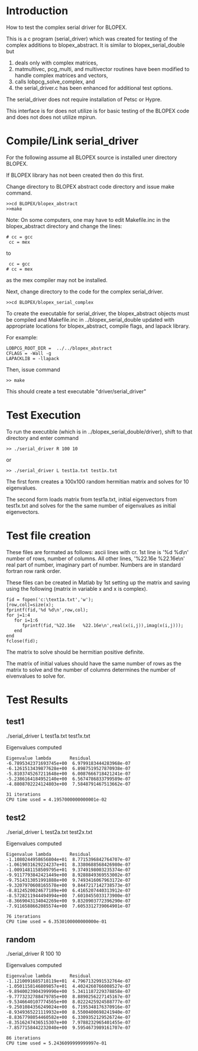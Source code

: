 

# Introduction #

How to test the complex serial driver for BLOPEX.

This is a c program  (serial\_driver) which was created for testing of the
complex additions to blopex\_abstract.  It is similar to blopex\_serial\_double but
  1. deals only with complex matrices,
  1. matmultivec, pcg\_multi, and multivector routines have been modified to handle complex matrices and vectors,
  1. calls lobpcg\_solve\_complex, and
  1. the serial\_driver.c has been enhanced for additional test options.

The serial\_driver does not require installation of Petsc or Hypre.

This interface is for does not utilize is for basic testing of the BLOPEX code and does not does not utilize mpirun.

# Compile/Link serial\_driver #

For the following assume all BLOPEX source is installed uner directory BLOPEX.

If BLOPEX library has not been created then do this first.

Change directory to BLOPEX abstract code directory and issue make command.
```
>>cd BLOPEX/blopex_abstract
>>make
```

Note: On some computers, one may have to edit Makefile.inc in the blopex\_abstract directory and change the lines:

```
# cc = gcc
 cc = mex
```

to

```
 cc = gcc
# cc = mex
```

as the mex compiler may not be installed.


Next, change directory to the code for the complex serial\_driver.
```
>>cd BLOPEX/blopex_serial_complex
```
To create the executable for serial\_driver, the blopex\_abstract objects must be compiled and Makefile.inc in ../blopex\_serial\_double updated with appropriate locations for blopex\_abstract, compile flags, and lapack library.

For example:
```
LOBPCG_ROOT_DIR =  ../../blopex_abstract
CFLAGS = -Wall -g
LAPACKLIB = -llapack
```
Then, issue command
```
>> make
```
This should create a test executable "driver/serial\_driver"

# Test Execution #

To run the executible (which is in ../blopex\_serial\_double/driver), shift to that directory and enter command
```
>> ./serial_driver R 100 10 
```
or
```
>> ./serial_driver L test1a.txt test1x.txt
```
The first form creates a 100x100 random hermitian matrix and solves for 10 eigenvalues.

The second form loads matrix from test1a.txt, initial eigenvectors from test1x.txt and
solves for the the same number of eigenvalues as initial eigenvectors.

# Test file creation #

These files are formated as follows: ascii lines with cr.
1st line is '%d %d\n'  number of rows, number of columns.
All other lines, '%22.16e %22.16e\n'   real part of number, imaginary part of number.
Numbers are in standard fortran row rank order.

These files can be created in Matlab by 1st setting up the matrix and saving using the
following (matrix in variable x and x is complex).
```
fid = fopen('c:\text1a.txt','w');
[row,col]=size(x);
fprintf(fid,'%d %d\n',row,col);
for j=1:4 
   for i=1:6 
      fprintf(fid,'%22.16e   %22.16e\n',real(x(i,j)),imag(x(i,j)));
   end
end
fclose(fid);
```

The matrix to solve should be hermitian positive definite.

The matrix of initial values should have the same number of rows as the matrix to solve and the number of columns determines the number of eivenvalues to solve for.

# Test Results #

## test1 ##

./serial\_driver L test1a.txt test1x.txt

Eigenvalues computed
```
Eigenvalue lambda       Residual              
-6.7895342371693745e+00  6.9799183444283968e-07
-6.1261513439877628e+00  6.8987519527870938e-07
-5.8103745267211648e+00  6.0087666718421241e-07
-5.2386164184952140e+00  6.5674786833799589e-07
-4.8808702224124803e+00  7.5848791467513662e-07

31 iterations
CPU time used = 4.1957000000000001e-02 

```

## test2 ##

./serial\_driver L test2a.txt test2x.txt

Eigenvalues computed
```
Eigenvalue lambda       Residual              
-1.1080244958656804e+01  8.7715396842764707e-07
-1.0619031629224237e+01  8.3380688568426980e-07
-1.0091481158509795e+01  9.3749198003235374e-07
-9.9117793842421449e+00  8.9288849369553002e-07
-9.7514313051991888e+00  9.7493416067963172e-07
-9.3207970608165578e+00  9.8447217142738573e-07
-8.8124520024677189e+00  6.4165207440313912e-07
-8.5728211944494994e+00  7.6010455033173900e-07
-8.3669043134042269e+00  9.8320903772396290e-07
-7.9116588662085574e+00  7.6053312739064901e-07

76 iterations
CPU time used = 6.3530100000000000e-01 

```


## random ##

./serial\_driver R 100 10

Eigenvalues computed
```
Eigenvalue lambda       Residual              
-1.1210091685718119e+01  4.7967132991532764e-07
-1.0501158146809857e+01  4.4024260766008527e-07
-9.8940023904399990e+00  5.3411187229378858e-07
-9.7773232788479785e+00  8.8890256227145167e-07
-9.5346640107774565e+00  8.0222425924588777e-07
-9.2501084356249024e+00  6.7195348176370916e-07
-8.9349365221119932e+00  8.5500400698241940e-07
-8.8367798054460582e+00  6.3309352129526724e-07
-8.3516247436515307e+00  7.9788232965401455e-07
-7.8577158442232040e+00  9.5954673989161707e-07

86 iterations
CPU time used = 5.2436099999999997e-01 
```